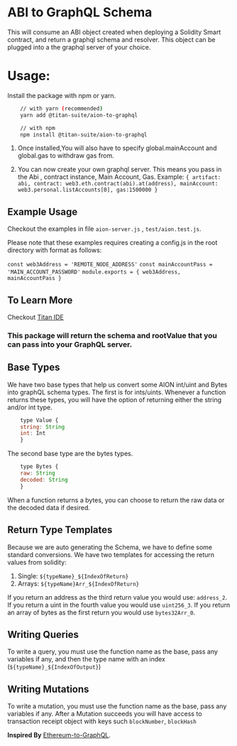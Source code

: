 # ABI to GraphQL Schema

This will consume an ABI object created when deploying a Solidity Smart contract, and return a graphql schema and resolver. This object can be plugged into a the graphql server of your choice.

# Usage:

Install the package with npm or yarn.

```sh
    // with yarn (recommended)
    yarn add @titan-suite/aion-to-graphql

    // with npm
    npm install @titan-suite/aion-to-graphql
```

1.  Once installed,You will also have to specify global.mainAccount and global.gas to withdraw gas from.

2.  You can now create your own graphql server. This means you pass in the Abi , contract instance, Main Account, Gas.
    Example:
    `{ artifact: abi, contract: web3.eth.contract(abi).at(address), mainAccount: web3.personal.listAccounts[0], gas:1500000 }`

## Example Usage

Checkout the examples in file `aion-server.js` , `test/aion.test.js`.

Please note that these examples requires creating a config.js in the root directory with format as follows:

`const web3Address = 'REMOTE_NODE_ADDRESS'`
`const mainAccountPass = 'MAIN_ACCOUNT_PASSWORD'`
`module.exports = { web3Address, mainAccountPass }`

## To Learn More

Checkout [Titan IDE](https://github.com/titan-suite/ide#interacting-with-functions)

### This package will return the schema and rootValue that you can pass into your GraphQL server.

## Base Types

We have two base types that help us convert some AION int/uint and Bytes into graphQL schema types. The first is for ints/uints. Whenever a function returns these types, you will have the option of returning either the string and/or int type.

```javascript
    type Value {
    string: String
    int: Int
    }
```

The second base type are the bytes types.

```javascript
    type Bytes {
    raw: String
    decoded: String
    }
```

When a function returns a bytes, you can choose to return the raw data or the decoded data if desired.

## Return Type Templates

Because we are auto generating the Schema, we have to define some standard conversions. We have two templates for accessing the return values from solidity:

1. Single: `${typeName}_${IndexOfReturn}`
2. Arrays: `${typeName}Arr_${IndexOfReturn}`

If you return an address as the third return value you would use: `address_2`. If you return a uint in the fourth value you would use `uint256_3`. If you return an array of bytes as the first return you would use `bytes32Arr_0`.

## Writing Queries

To write a query, you must use the function name as the base, pass any variables if any, and then the type name with an index (`${typeName}_${IndexOfOutput}`)

## Writing Mutations

To write a mutation, you must use the function name as the base, pass any variables if any. After a Mutation succeeds you will have access to transaction receipt object with keys such `blockNumber`, `blockHash`

**Inspired By** [Ethereum-to-GraphQL](https://github.com/hellosugoi/Ethereum-to-GraphQL/).
